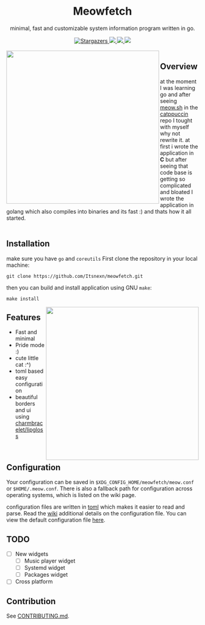 <!-- Written by itsnexn -->
<div align="center">
  <div>
    <h1>Meowfetch</h1>
    <p>minimal, fast and customizable system information program written in go.</p>
  </div>
  <div>
    <a href="https://github.com/itsnexn/meowfetch/stargazers">
	<img alt="Stargazers" src="https://img.shields.io/github/stars/itsnexn/meowfetch?style=for-the-badge&color=a6e3a1&labelColor=302D41">
    </a>
    <a href="https://github.com/Itsnexn/meowfetch/issues">
      <img src="https://img.shields.io/github/issues/itsnexn/meowfetch?style=for-the-badge&color=f9e2af&logoColor=D9E0EE&labelColor=302D41">
    </a>
     <a href="https://github.com/Itsnexn/meowfetch/blob/master/LICENSE.txt">
      <img src="https://img.shields.io/github/license/itsnexn/meowfetch?style=for-the-badge&color=89b4fa&logoColor=D9E0EE&labelColor=302D41">
    </a>
    <a href="#">
      <img src="https://img.shields.io/github/workflow/status/itsnexn/meowfetch/Go?style=for-the-badge&color=cba6f7&logoColor=D9E0EE&labelColor=302D41">
    </a>
  </div>
</div>
<br>

<img align="left" width="400" src="https://raw.githubusercontent.com/Itsnexn/meowfetch/master/assets/default.png">

## Overview
at the moment I was learning go and after seeing [meow.sh](https://github.com/catppuccin/catppuccin/blob/main/resources/meow.sh) in the [catppuccin](https://github.com/catppuccin/catppuccin)
repo I tought with myself why not rewrite it. at first i wrote the application in **C** but after seeing that code base is getting so complicated and bloated I wrote the application in golang
which also compiles into binaries and its fast :) and thats how it all started.
<br>
<br>

## Installation
make sure you have `go` and `coreutils`
First clone the repository in your local machine:
```
git clone https://github.com/Itsnexn/meowfetch.git
```
then you can build and install application using GNU `make`:
```
make install
```

<img align="right" width="400" src="https://raw.githubusercontent.com/Itsnexn/meowfetch/master/assets/pride.png">

## Features
- Fast and minimal
- Pride mode :)
- cute little cat :^)
- toml based easy configuration
- beautiful borders and ui using [charmbracelet/lipgloss](https://github.com/charmbracelet/lipgloss)
<br>

## Configuration
Your configuration can be saved in `$XDG_CONFIG_HOME/meowfetch/meow.conf` or
`$HOME/.meow.conf`. There is also a fallback path for configuration across
operating systems, which is listed on the wiki page.

configuration files are written in [toml](https://toml.io/) which makes it
easier to read and parse. Read the [wiki](https://github.com/Itsnexn/meowfetch/wiki)
additional details on the configuration file. You can view the default configuration
file [here](/configs/meow.conf).

## TODO
- [ ] New widgets
  - [ ] Music player widget
  - [ ] Systemd widget
  - [ ] Packages widget
- [ ] Cross platform

## Contribution
See [CONTRIBUTING.md](https://github.com/Itsnexn/meowfetch/blob/master/CONTRIBUTING.md).
